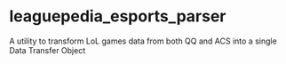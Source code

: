 # leaguepedia_esports_parser
A utility to transform LoL games data from both QQ and ACS into a single Data Transfer Object
